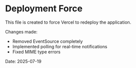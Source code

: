 # Deployment Force

This file is created to force Vercel to redeploy the application.

Changes made:
- Removed EventSource completely
- Implemented polling for real-time notifications
- Fixed MIME type errors

Date: 2025-07-19